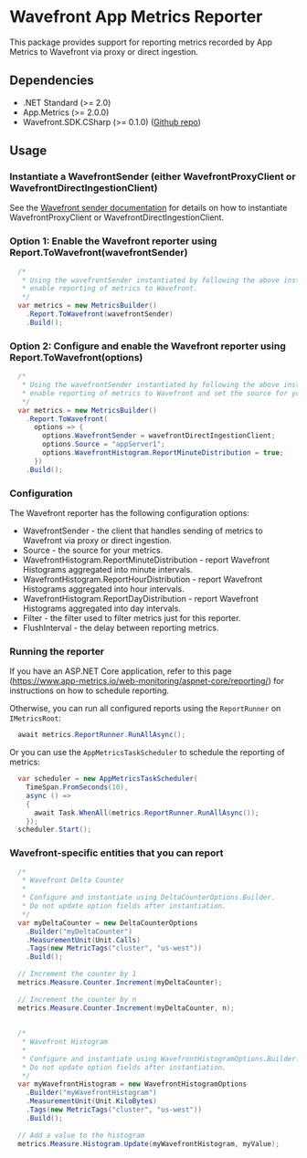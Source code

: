 # Wavefront App Metrics Reporter

This package provides support for reporting metrics recorded by App Metrics to Wavefront via proxy or direct ingestion.

## Dependencies
  * .NET Standard (>= 2.0)
  * App.Metrics (>= 2.0.0)
  * Wavefront.SDK.CSharp (>= 0.1.0) ([Github repo](https://github.com/wavefrontHQ/wavefront-sdk-csharp/tree/han/refactoring-and-aspnetcore-updates))

## Usage

### Instantiate a WavefrontSender (either WavefrontProxyClient or WavefrontDirectIngestionClient)
See the [Wavefront sender documentation](https://github.com/wavefrontHQ/wavefront-sdk-csharp/blob/han/refactoring-and-aspnetcore-updates/README.md#usage) for details on how to instantiate WavefrontProxyClient or WavefrontDirectIngestionClient.

### Option 1: Enable the Wavefront reporter using Report.ToWavefront(wavefrontSender)
```csharp
  /*
   * Using the wavefrontSender instantiated by following the above instructions,
   * enable reporting of metrics to Wavefront.
   */
  var metrics = new MetricsBuilder()
    .Report.ToWavefront(wavefrontSender)
    .Build();
```

### Option 2: Configure and enable the Wavefront reporter using Report.ToWavefront(options)
```csharp
  /*
   * Using the wavefrontSender instantiated by following the above instructions,
   * enable reporting of metrics to Wavefront and set the source for your metrics. 
   */
  var metrics = new MetricsBuilder()
    .Report.ToWavefront(
      options => {
        options.WavefrontSender = wavefrontDirectIngestionClient;
        options.Source = "appServer1";
        options.WavefrontHistogram.ReportMinuteDistribution = true;
      })
    .Build();
```

### Configuration
The Wavefront reporter has the following configuration options:
  * WavefrontSender - the client that handles sending of metrics to Wavefront via proxy or direct ingestion.
  * Source - the source for your metrics.
  * WavefrontHistogram.ReportMinuteDistribution - report Wavefront Histograms aggregated into minute intervals.
  * WavefrontHistogram.ReportHourDistribution - report Wavefront Histograms aggregated into hour intervals.
  * WavefrontHistogram.ReportDayDistribution - report Wavefront Histograms aggregated into day intervals.
  * Filter - the filter used to filter metrics just for this reporter.
  * FlushInterval - the delay between reporting metrics.

### Running the reporter
If you have an ASP.NET Core application, refer to this page
(https://www.app-metrics.io/web-monitoring/aspnet-core/reporting/)
for instructions on how to schedule reporting.

Otherwise, you can run all configured reports using the `ReportRunner` on `IMetricsRoot`:

```csharp
  await metrics.ReportRunner.RunAllAsync();
```

Or you can use the `AppMetricsTaskScheduler` to schedule the reporting of metrics:

```csharp
  var scheduler = new AppMetricsTaskScheduler(
    TimeSpan.FromSeconds(10),
    async () =>
    {
      await Task.WhenAll(metrics.ReportRunner.RunAllAsync());
    });
  scheduler.Start();
```

### Wavefront-specific entities that you can report
```csharp
  /* 
   * Wavefront Delta Counter
   * 
   * Configure and instantiate using DeltaCounterOptions.Builder.
   * Do not update option fields after instantiation.
   */
  var myDeltaCounter = new DeltaCounterOptions
    .Builder("myDeltaCounter")
    .MeasurementUnit(Unit.Calls)
    .Tags(new MetricTags("cluster", "us-west"))
    .Build();
    
  // Increment the counter by 1
  metrics.Measure.Counter.Increment(myDeltaCounter);
  
  // Increment the counter by n
  metrics.Measure.Counter.Increment(myDeltaCounter, n);
  
  
  /* 
   * Wavefront Histogram
   * 
   * Configure and instantiate using WavefrontHistogramOptions.Builder.
   * Do not update option fields after instantiation.
   */
  var myWavefrontHistogram = new WavefrontHistogramOptions
    .Builder("myWavefrontHistogram")
    .MeasurementUnit(Unit.KiloBytes)
    .Tags(new MetricTags("cluster", "us-west"))
    .Build();
    
  // Add a value to the histogram
  metrics.Measure.Histogram.Update(myWavefrontHistogram, myValue);

```
